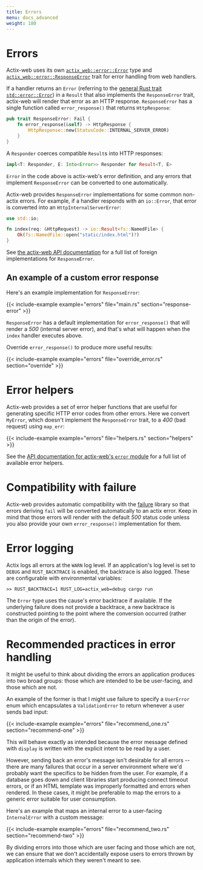 ```yaml
---
title: Errors
menu: docs_advanced
weight: 180
---
```


# Errors

Actix-web uses its own [`actix_web::error::Error`][actixerror] type and
[`actix_web::error::ResponseError`][responseerror] trait for error handling
from web handlers.

If a handler returns an `Error` (referring to the [general Rust trait
`std::error::Error`][stderror]) in a `Result` that also implements the
`ResponseError` trait, actix-web will render that error as an HTTP response.
`ResponseError` has a single function called `error_response()` that returns
`HttpResponse`:

```rust
pub trait ResponseError: Fail {
    fn error_response(&self) -> HttpResponse {
        HttpResponse::new(StatusCode::INTERNAL_SERVER_ERROR)
    }
}
```

A `Responder` coerces compatible `Result`s into HTTP responses:

```rust
impl<T: Responder, E: Into<Error>> Responder for Result<T, E>
```

`Error` in the code above is actix-web's error definition, and any errors that
implement `ResponseError` can be converted to one automatically.

Actix-web provides `ResponseError` implementations for some common non-actix
errors. For example, if a handler responds with an `io::Error`, that error is
converted into an `HttpInternalServerError`:

```rust
use std::io;

fn index(req: &HttpRequest) -> io::Result<fs::NamedFile> {
    Ok(fs::NamedFile::open("static/index.html")?)
}
```

See [the actix-web API documentation][responseerrorimpls] for a full list of foreign
implementations for `ResponseError`.

## An example of a custom error response

Here's an example implementation for `ResponseError`:

{{< include-example example="errors" file="main.rs" section="response-error" >}}

`ResponseError` has a default implementation for `error_response()` that will
render a *500* (internal server error), and that's what will happen when the
`index` handler executes above.

Override `error_response()` to produce more useful results:

{{< include-example example="errors" file="override_error.rs" section="override" >}}

# Error helpers

Actix-web provides a set of error helper functions that are useful for generating
specific HTTP error codes from other errors. Here we convert `MyError`, which
doesn't implement the `ResponseError` trait, to a *400* (bad request) using
`map_err`:

{{< include-example example="errors" file="helpers.rs" section="helpers" >}}

See the [API documentation for actix-web's `error` module][actixerror]
for a full list of available error helpers.

# Compatibility with failure

Actix-web provides automatic compatibility with the [failure] library so that
errors deriving `fail` will be converted automatically to an actix error. Keep
in mind that those errors will render with the default *500* status code unless you
also provide your own `error_response()` implementation for them.

# Error logging

Actix logs all errors at the `WARN` log level. If an application's log level is
set to `DEBUG` and `RUST_BACKTRACE` is enabled, the backtrace is also logged.
These are configurable with environmental variables:

```
>> RUST_BACKTRACE=1 RUST_LOG=actix_web=debug cargo run
```

The `Error` type uses the cause's error backtrace if available. If the
underlying failure does not provide a backtrace, a new backtrace is constructed
pointing to the point where the conversion occurred (rather than the origin of
the error).

# Recommended practices in error handling

It might be useful to think about dividing the errors an application produces
into two broad groups: those which are intended to be be user-facing, and those
which are not.

An example of the former is that I might use failure to specify a `UserError`
enum which encapsulates a `ValidationError` to return whenever a user sends bad
input:

{{< include-example example="errors" file="recommend_one.rs" section="recommend-one" >}}

This will behave exactly as intended because the error message defined with
`display` is written with the explicit intent to be read by a user.

However, sending back an error's message isn't desirable for all errors --
there are many failures that occur in a server environment where we'd probably
want the specifics to be hidden from the user. For example, if a database goes
down and client libraries start producing connect timeout errors, or if an HTML
template was improperly formatted and errors when rendered. In these cases, it
might be preferable to map the errors to a generic error suitable for user
consumption.

Here's an example that maps an internal error to a user-facing `InternalError`
with a custom message:

{{< include-example example="errors" file="recommend_two.rs" section="recommend-two" >}}

By dividing errors into those which are user facing and those which are not, we
can ensure that we don't accidentally expose users to errors thrown by
application internals which they weren't meant to see.

[actixerror]: https://docs.rs/actix-web/1.0.2/actix_web/error/struct.Error.html
[errorhelpers]: https://docs.rs/actix-web/1.0.2/actix_web/trait.ResponseError.html
[failure]: https://github.com/rust-lang-nursery/failure
[responseerror]: https://docs.rs/actix-web/1.0.2/actix_web/error/trait.ResponseError.html
[responseerrorimpls]: https://docs.rs/actix-web/1.0.2/actix_web/error/trait.ResponseError.html#foreign-impls
[stderror]: https://doc.rust-lang.org/std/error/trait.Error.html
